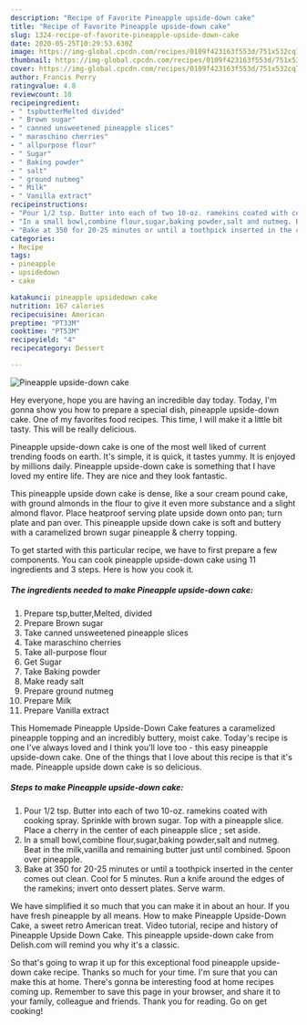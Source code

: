 ```yaml
---
description: "Recipe of Favorite Pineapple upside-down cake"
title: "Recipe of Favorite Pineapple upside-down cake"
slug: 1324-recipe-of-favorite-pineapple-upside-down-cake
date: 2020-05-25T10:29:53.630Z
image: https://img-global.cpcdn.com/recipes/0109f423163f553d/751x532cq70/pineapple-upside-down-cake-recipe-main-photo.jpg
thumbnail: https://img-global.cpcdn.com/recipes/0109f423163f553d/751x532cq70/pineapple-upside-down-cake-recipe-main-photo.jpg
cover: https://img-global.cpcdn.com/recipes/0109f423163f553d/751x532cq70/pineapple-upside-down-cake-recipe-main-photo.jpg
author: Francis Perry
ratingvalue: 4.8
reviewcount: 10
recipeingredient:
- " tspbutterMelted divided"
- " Brown sugar"
- " canned unsweetened pineapple slices"
- " maraschino cherries"
- " allpurpose flour"
- " Sugar"
- " Baking powder"
- " salt"
- " ground nutmeg"
- " Milk"
- " Vanilla extract"
recipeinstructions:
- "Pour 1/2 tsp. Butter into each of two 10-oz. ramekins coated with cooking spray. Sprinkle with brown sugar. Top with a pineapple slice. Place a cherry in the center of each pineapple slice ; set aside."
- "In a small bowl,combine flour,sugar,baking powder,salt and nutmeg. Beat in the milk,vanilla and remaining butter just until combined. Spoon over pineapple."
- "Bake at 350 for 20-25 minutes or until a toothpick inserted in the center comes out clean. Cool for 5 minutes. Run a knife around the edges of the ramekins; invert onto dessert plates. Serve warm."
categories:
- Recipe
tags:
- pineapple
- upsidedown
- cake

katakunci: pineapple upsidedown cake 
nutrition: 167 calories
recipecuisine: American
preptime: "PT33M"
cooktime: "PT53M"
recipeyield: "4"
recipecategory: Dessert

---
```



![Pineapple upside-down cake](https://img-global.cpcdn.com/recipes/0109f423163f553d/751x532cq70/pineapple-upside-down-cake-recipe-main-photo.jpg)

Hey everyone, hope you are having an incredible day today. Today, I'm gonna show you how to prepare a special dish, pineapple upside-down cake. One of my favorites food recipes. This time, I will make it a little bit tasty. This will be really delicious.

Pineapple upside-down cake is one of the most well liked of current trending foods on earth. It's simple, it is quick, it tastes yummy. It is enjoyed by millions daily. Pineapple upside-down cake is something that I have loved my entire life. They are nice and they look fantastic.

This pineapple upside down cake is dense, like a sour cream pound cake, with ground almonds in the flour to give it even more substance and a slight almond flavor. Place heatproof serving plate upside down onto pan; turn plate and pan over. This pineapple upside down cake is soft and buttery with a caramelized brown sugar pineapple &amp; cherry topping.


To get started with this particular recipe, we have to first prepare a few components. You can cook pineapple upside-down cake using 11 ingredients and 3 steps. Here is how you cook it.

<!--inarticleads1-->

##### The ingredients needed to make Pineapple upside-down cake:

1. Prepare  tsp,butter,Melted, divided
1. Prepare  Brown sugar
1. Take  canned unsweetened pineapple slices
1. Take  maraschino cherries
1. Take  all-purpose flour
1. Get  Sugar
1. Take  Baking powder
1. Make ready  salt
1. Prepare  ground nutmeg
1. Prepare  Milk
1. Prepare  Vanilla extract


This Homemade Pineapple Upside-Down Cake features a caramelized pineapple topping and an incredibly buttery, moist cake. Today&#39;s recipe is one I&#39;ve always loved and I think you&#39;ll love too - this easy pineapple upside-down cake. One of the things that I love about this recipe is that it&#39;s made. Pineapple upside down cake is so delicious. 

<!--inarticleads2-->

##### Steps to make Pineapple upside-down cake:

1. Pour 1/2 tsp. Butter into each of two 10-oz. ramekins coated with cooking spray. Sprinkle with brown sugar. Top with a pineapple slice. Place a cherry in the center of each pineapple slice ; set aside.
1. In a small bowl,combine flour,sugar,baking powder,salt and nutmeg. Beat in the milk,vanilla and remaining butter just until combined. Spoon over pineapple.
1. Bake at 350 for 20-25 minutes or until a toothpick inserted in the center comes out clean. Cool for 5 minutes. Run a knife around the edges of the ramekins; invert onto dessert plates. Serve warm.


We have simplified it so much that you can make it in about an hour. If you have fresh pineapple by all means. How to make Pineapple Upside-Down Cake, a sweet retro American treat. Video tutorial, recipe and history of Pineapple Upside Down Cake. This pineapple upside-down cake from Delish.com will remind you why it&#39;s a classic. 

So that's going to wrap it up for this exceptional food pineapple upside-down cake recipe. Thanks so much for your time. I'm sure that you can make this at home. There's gonna be interesting food at home recipes coming up. Remember to save this page in your browser, and share it to your family, colleague and friends. Thank you for reading. Go on get cooking!
